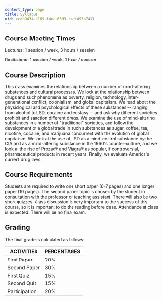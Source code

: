 ```yaml
---
content_type: page
title: Syllabus
uid: ecab9434-a169-f4ec-63d3-cedc493a7453
---
```


Course Meeting Times
--------------------

Lectures: 1 session / week, 3 hours / session

Recitations: 1 session / week, 1 hour / session

Course Description
------------------

This class examines the relationship between a number of mind-altering substances and cultural processes. We look at the relationship between drugs and such phenomena as poverty, religion, technology, inter-generational conflict, colonialism, and global capitalism. We read about the physiological and psychological effects of these substances -- ranging from alcohol to LSD, cocaine and ecstasy -- and ask why different societies prohibit and sanction different drugs. We examine the use of mind-altering substances in a number of "traditional" societies, and follow the development of a global trade in such substances as sugar, coffee, tea, nicotine, cocaine, and marijuana concurrent with the evolution of global capitalism. We look at the use of LSD as a mind-control substance by the CIA and as a mind-altering substance in the 1960's counter-culture, and we look at the rise of Prozac® and Viagra® as popular, if controversial, pharmaceutical products in recent years. Finally, we evaluate America's current drug laws.

Course Requirements
-------------------

Students are required to write one short paper (6-7 pages) and one longer paper (10 pages). The second paper topic is chosen by the student in consultation with the professor or teaching assistant. There will also be two short quizzes. Class discussion is very important to the success of this course, so it is important to do the reading before class. Attendance at class is expected. There will be no final exam.

Grading
-------

The final grade is calculated as follows:

| ACTIVITIES | PERCENTAGES |
| --- | --- |
| First Paper | 20% |
| Second Paper | 30% |
| First Quiz | 15% |
| Second Quiz | 15% |
| Participation | 20%